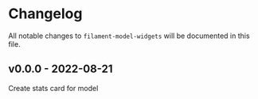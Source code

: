 # Changelog

All notable changes to `filament-model-widgets` will be documented in this file.

## v0.0.0 - 2022-08-21

Create stats card for model
